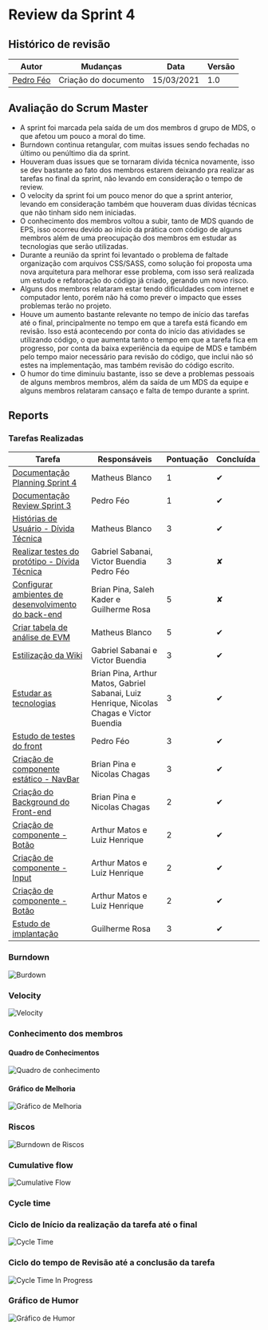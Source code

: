 # Review da Sprint 4

## Histórico de revisão

| Autor                                | Mudanças             | Data       | Versão |
| ------------------------------------ | -------------------- | ---------- | ------ |
| [Pedro Féo](https://github.com/phe0) | Criação do documento | 15/03/2021 | 1.0    |

## Avaliação do Scrum Master

- A sprint foi marcada pela saída de um dos membros d grupo de MDS, o que afetou um pouco a moral do time.
- Burndown continua retangular, com muitas issues sendo fechadas no último ou penúltimo dia da sprint.
- Houveram duas issues que se tornaram dívida técnica novamente, isso se dev bastante ao fato dos membros estarem deixando pra realizar as tarefas no final da sprint, não levando em consideração o tempo de review.
- O velocity da sprint foi um pouco menor do que a sprint anterior, levando em consideração também que houveram duas dívidas técnicas que não tinham sido nem iniciadas.
- O conhecimento dos membros voltou a subir, tanto de MDS quando de EPS, isso ocorreu devido ao início da prática com código de alguns membros além de uma preocupação dos membros em estudar as tecnologias que serão utilizadas.
- Durante a reunião da sprint foi levantado o problema de faltade organização com arquivos CSS/SASS, como solução foi proposta uma nova arquitetura para melhorar esse problema, com isso será realizada um estudo e refatoração do código já criado, gerando um novo risco.
- Alguns dos membros relataram estar tendo dificuldades com internet e computador lento, porém não há como prever o impacto que esses problemas terão no projeto.
- Houve um aumento bastante relevante no tempo de início das tarefas até o final, principalmente no tempo em que a tarefa está ficando em revisão. Isso está acontecendo por conta do início das atividades se utilizando código, o que aumenta tanto o tempo em que a tarefa fica em progresso, por conta da baixa experiência da equipe de MDS e também pelo tempo maior necessário para revisão do código, que inclui não só estes na implementação, mas também revisão do código escrito.
- O humor do time diminuiu bastante, isso se deve a problemas pessoais de alguns membros membros, além da saída de um MDS da equipe e alguns membros relataram cansaço e falta de tempo durante a sprint.

## Reports

### Tarefas Realizadas

| Tarefa                                                                                                        | Responsáveis                                                                              | Pontuação | Concluída |
| ------------------------------------------------------------------------------------------------------------- | ----------------------------------------------------------------------------------------- | --------- | --------- |
| [Documentação Planning Sprint 4](https://github.com/fga-eps-mds/EPS-2020-2-G2/issues/77)                      | Matheus Blanco                                                                            | 1         | ✔         |
| [Documentação Review Sprint 3](https://github.com/fga-eps-mds/EPS-2020-2-G2/issues/78)                        | Pedro Féo                                                                                 | 1         | ✔         |
| [Histórias de Usuário - Dívida Técnica](https://github.com/fga-eps-mds/EPS-2020-2-G2/issues/51)               | Matheus Blanco                                                                            | 3         | ✔         |
| [Realizar testes do protótipo - Dívida Técnica](https://github.com/fga-eps-mds/EPS-2020-2-G2/issues/54)       | Gabriel Sabanai, Victor Buendia Pedro Féo                                                 | 3         | ✘         |
| [Configurar ambientes de desenvolvimento do back-end](https://github.com/fga-eps-mds/EPS-2020-2-G2/issues/66) | Brian Pina, Saleh Kader e Guilherme Rosa                                                  | 5         | ✘         |
| [Criar tabela de análise de EVM](https://github.com/fga-eps-mds/EPS-2020-2-G2/issues/67)                      | Matheus Blanco                                                                            | 5         | ✔         |
| [Estilização da Wiki](https://github.com/fga-eps-mds/EPS-2020-2-G2/issues/68)                                 | Gabriel Sabanai e Victor Buendia                                                          | 3         | ✔         |
| [Estudar as tecnologias](https://github.com/fga-eps-mds/EPS-2020-2-G2/issues/69)                              | Brian Pina, Arthur Matos, Gabriel Sabanai, Luiz Henrique, Nicolas Chagas e Victor Buendia | 3         | ✔         |
| [Estudo de testes do front](https://github.com/fga-eps-mds/EPS-2020-2-G2/issues/70)                           | Pedro Féo                                                                                 | 3         | ✔         |
| [Criação de componente estático - NavBar](https://github.com/fga-eps-mds/EPS-2020-2-G2/issues/71)             | Brian Pina e Nicolas Chagas                                                               | 3         | ✔         |
| [Criação do Background do Front-end](https://github.com/fga-eps-mds/EPS-2020-2-G2/issues/72)                  | Brian Pina e Nicolas Chagas                                                               | 2         | ✔         |
| [Criação de componente - Botão](https://github.com/fga-eps-mds/EPS-2020-2-G2/issues/73)                       | Arthur Matos e Luiz Henrique                                                              | 2         | ✔         |
| [Criação de componente - Input](https://github.com/fga-eps-mds/EPS-2020-2-G2/issues/75)                       | Arthur Matos e Luiz Henrique                                                              | 2         | ✔         |
| [Criação de componente - Botão](https://github.com/fga-eps-mds/EPS-2020-2-G2/issues/76)                       | Arthur Matos e Luiz Henrique                                                              | 2         | ✔         |
| [Estudo de implantação](https://github.com/fga-eps-mds/EPS-2020-2-G2/issues/79)                               | Guilherme Rosa                                                                            | 3         | ✔         |

### Burndown

![Burdown](../../assets/img/sprints/4/burndown.png)

### Velocity

![Velocity](../../assets/img/sprints/4/velocity.png)

### Conhecimento dos membros

#### Quadro de Conhecimentos

![Quadro de conhecimento](../../assets/img/sprints/4/conhecimento.png)

#### Gráfico de Melhoria

![Gráfico de Melhoria](../../assets/img/sprints/4/conhecimentoGraphic.png)

### Riscos

![Burndown de Riscos](../../assets/img/sprints/4/risk.png)

### Cumulative flow

![Cumulative Flow](../../assets/img/sprints/4/cumulativeFlow.png)

### Cycle time

### Ciclo de Início da realização da tarefa até o final

![Cycle Time](../../assets/img/sprints/4/cycleTime.png)

### Ciclo do tempo de Revisão até a conclusão da tarefa

![Cycle Time In Progress](../../assets/img/sprints/4/cycleTimeReview.png)

### Gráfico de Humor

![Gráfico de Humor](../../assets/img/sprints/4/humor.png)
